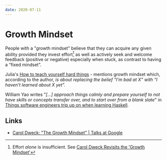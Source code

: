 ```yaml
---
date: 2020-07-11
---
```


# Growth Mindset

People with a "growth mindset" believe that they can acquire any given ability provided they invest effort[^eff] as well as actively seek and welcome feedback (positive or negative) especially when stuck, as contrast to having a “fixed mindset”. 

Julia's [How to teach yourself hard things](https://jvns.ca/blog/2018/09/01/learning-skills-you-can-practice/) - mentions growth mindset which, according to the author, *is about replacing the belief “I’m bad at X” with “I haven’t learned about X yet”.*

William Yao writes "*[...] approach things calmly and prepare yourself to not have skills or concepts transfer over, and to start over from a blank slate*" in [Things software engineers trip up on when learning Haskell](https://williamyaoh.com/posts/2020-04-12-software-engineer-hangups.html).

## Links

* [Carol Dweck: "The Growth Mindset" \| Talks at Google](https://www.youtube.com/watch?v=-71zdXCMU6A)

[^eff]: Effort *alone* is insufficient. See [Carol Dweck Revisits the 'Growth Mindset'](https://portal.cornerstonesd.ca/group/yyd5jtk/Documents/Carol%20Dweck%20Growth%20Mindsets.pdf)
